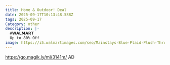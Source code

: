 ```yaml
---
title: Home & Outdoor! Deal
date: 2025-09-17T10:13:48.588Z
tags: 2025-09-17
Category: other
description: |-
  #𝗪𝗔𝗟𝗠𝗔𝗥𝗧 
  Up to 80% Off
image: https://i5.walmartimages.com/seo/Mainstays-Blue-Plaid-Plush-Throw-Blanket-All-Ages_50fd0ea5-4b1c-467f-b1f8-7ee032d0114d.d93cb12581ad861b421c60663a627ac6.jpeg?odnHeight=2000&odnWidth=2000&odnBg=FFFFFF
---
```

https://go.magik.ly/ml/3141m/
AD